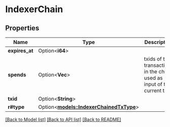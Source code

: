 # IndexerChain

## Properties

| Name           | Type                                                                | Description                                                            | Notes      |
| -------------- | ------------------------------------------------------------------- | ---------------------------------------------------------------------- | ---------- |
| **expires_at** | Option<**i64**>                                                     |                                                                        | [optional] |
| **spends**     | Option<**Vec<String>**>                                             | txids of the transactions in the chain used as input of the current tx | [optional] |
| **txid**       | Option<**String**>                                                  |                                                                        | [optional] |
| **r#type**     | Option<[**models::IndexerChainedTxType**](IndexerChainedTxType.md)> |                                                                        | [optional] |

[[Back to Model list]](../README.md#documentation-for-models) [[Back to API list]](../README.md#documentation-for-api-endpoints) [[Back to README]](../README.md)
